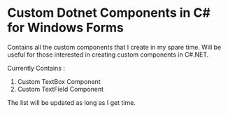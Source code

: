 # Custom Dotnet Components in C# for Windows Forms
Contains all the custom components that I create in my spare time. Will be useful for those interested in creating custom components in C#.NET.

Currently Contains : 
1. Custom TextBox Component
2. Custom TextField Component


The list will be updated as long as I get time.

